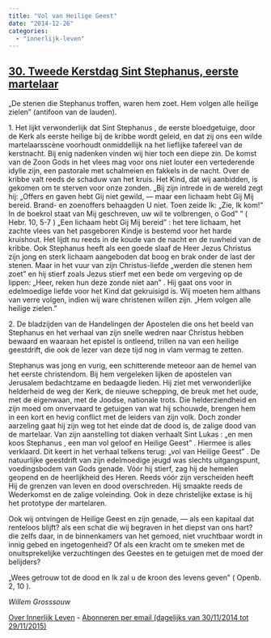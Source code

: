 ```yaml
---
title: "Vol van Heilige Geest"
date: "2014-12-26"
categories: 
  - "innerlijk-leven"
---
```


## [30\. Tweede Kerstdag Sint Stephanus, eerste martelaar](http://ift.tt/1wLmqGR)

„De stenen die Stephanus troffen, waren hem zoet. Hem volgen alle heilige zielen” (antifoon van de lauden).

1\. Het lijkt verwonderlijk dat Sint Stephanus , de eerste bloedgetuige, door de Kerk als eerste heilige bij de kribbe wordt geleid, en dat zij ons een wilde martelaarsscène voorhoudt onmiddellijk na het lieflijke tafereel van de kerstnacht. Bij enig nadenken vinden wij hier toch een diepe zin. De komst van de Zoon Gods in het vlees mag voor ons niet louter een vertederende idylle zijn, een pastorale met schalmeien en fakkels in de nacht. Over de kribbe valt reeds de schaduw van het kruis. Het Kind, dat wij aanbidden, is gekomen om te sterven voor onze zonden. „Bij zijn intrede in de wereld zegt hij: „Offers en gaven hebt Gij niet gewild, — maar een lichaam hebt Gij Mij bereid. Brand- en zoenoffers behaagden U niet. Toen zeide Ik: „Zie, Ik kom!” In de boekrol staat van Mij geschreven, uw wil te volbrengen, o God” ” ( Hebr. 10, 5-7 ) „Een lichaam hebt Gij Mij bereid” : het tere lichaam, het zachte vlees van het pasgeboren Kindje is bestemd voor het harde kruishout. Het lijdt nu reeds in de koude van de nacht en de ruwheid van de kribbe. Ook Stephanus heeft als een goede slaaf de Heer Jezus Christus zijn jong en sterk lichaam aangeboden dat boog en brak onder de last der stenen. Maar in het vuur van zijn Christus-liefde „werden die stenen hem zoet” en hij stierf zoals Jezus stierf met een bede om vergeving op de lippen: „Heer, reken hun deze zonde niet aan” . Hij gaat ons voor in edelmoedige liefde voor het Kind dat gekruisigd is. Wij moeten hem althans van verre volgen, indien wij ware christenen willen zijn. „Hem volgen alle heilige zielen.”

2\. De bladzijden van de Handelingen der Apostelen die ons het beeld van Stephanus en het verhaal van zijn snelle wedren naar Christus hebben bewaard en waaraan het epistel is ontleend, trillen na van een heilige geestdrift, die ook de lezer van deze tijd nog in vlam vermag te zetten.

Stephanus was jong en vurig, een schitterende meteoor aan de hemel van het eerste christendom. Bij hem vergeleken lijken de apostelen van Jerusalem bedachtzame en bedaagde lieden. Hij ziet met verwonderlijke helderheid de weg der Kerk, de nieuwe schepping, de breuk met het oude, met de eigenwaan, met de Joodse, nationale trots. Die helderziendheid en zijn moed om onvervaard te getuigen van wat hij schouwde, brengen hem in een kort en hevig conflict met de leiders van zijn volk. Doch zonder aarzeling gaat hij zijn weg tot het einde dat de dood is, de zalige dood van de martelaar. Van zijn aanstelling tot diaken verhaalt Sint Lukas : „en men koos Stephanus , een man vol geloof en Heilige Geest” . Hiermee is alles verklaard. Dit keert in het verhaal telkens terug: „vol van Heilige Geest” . De natuurlijke geestdrift van zijn edelmoedige jeugd was slechts uitgangspunt, voedingsbodem van Gods genade. Vóór hij stierf, zag hij de hemelen geopend en de heerlijkheid des Heren. Reeds vóór zijn verscheiden heeft Hij de grenzen van leven en dood overschreden. Hij smaakte reeds de Wederkomst en de zalige voleinding. Ook in deze christelijke extase is hij het prototype der martelaren.

Ook wij ontvingen de Heilige Geest en zijn genade, — als een kapitaal dat renteloos blijft? als een schat die wij begraven in het diepst van ons hart? die zelfs daar, in de binnenkamers van het gemoed, niet vruchtbaar wordt in innig gebed en ingetogenheid? Of als een kracht om te smeken met de onuitsprekelijke verzuchtingen des Geestes en te getuigen met de moed der belijders?

„Wees getrouw tot de dood en Ik zal u de kroon des levens geven” ( Openb. 2, 10 ).

_Willem Grosssouw_

[Over Innerlijk Leven](http://ift.tt/1y6X5mY) - [Abonneren per email (dagelijks van 30/11/2014 tot 29/11/2015)](http://eepurl.com/9P3DT)
